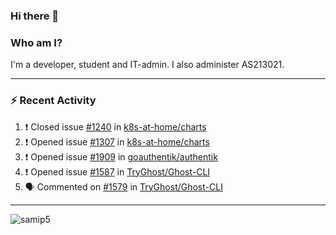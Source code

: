 ### Hi there 👋

### Who am I?
I'm a developer, student and IT-admin. I also administer AS213021.

---
### :zap: Recent Activity
<!--START_SECTION:activity-->
1. ❗️ Closed issue [#1240](https://github.com/k8s-at-home/charts/issues/1240) in [k8s-at-home/charts](https://github.com/k8s-at-home/charts)
2. ❗️ Opened issue [#1307](https://github.com/k8s-at-home/charts/issues/1307) in [k8s-at-home/charts](https://github.com/k8s-at-home/charts)
3. ❗️ Opened issue [#1909](https://github.com/goauthentik/authentik/issues/1909) in [goauthentik/authentik](https://github.com/goauthentik/authentik)
4. ❗️ Opened issue [#1587](https://github.com/TryGhost/Ghost-CLI/issues/1587) in [TryGhost/Ghost-CLI](https://github.com/TryGhost/Ghost-CLI)
5. 🗣 Commented on [#1579](https://github.com/TryGhost/Ghost-CLI/issues/1579) in [TryGhost/Ghost-CLI](https://github.com/TryGhost/Ghost-CLI)
<!--END_SECTION:activity-->
---

<img align="center" src="https://github-readme-stats.vercel.app/api?username=samip5&show_icons=true" alt="samip5" />
